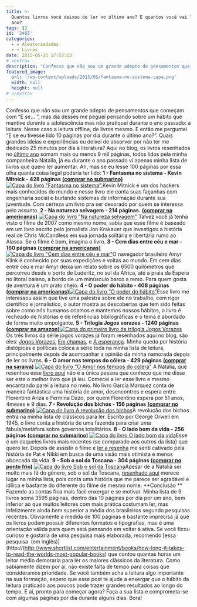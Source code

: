 ```yaml
---
title: >-
  Quantos livros você deixou de ler no último ano? E quantos você vai ler esse
  ano?
tags: []
id: '2465'
categories:
  - - Aleatoriedades
  - - Livros
date: 2015-05-25 17:53:13
# <extra>
description: 'Confesso que não sou um grande adepto de pensamentos que começam com “E se… ”, mas dia desses me peguei pensando sobre um hábito que mantive durante a adolescência mas não pratiquei durante o ano passado: a leitura. Nesse caso a leitura offline, de livros mesmo. E então me perguntei “E se eu tivesse lido 10 páginas por dia durante o último ano?”. Quais grandes ideias e experiências eu deixei de absorver por não ter me dedicado 25 minutos por dia à literatura? Aqui no blog, os livros resenhados no último ano somam mais ou menos 9 mil páginas, todos lidos pela minha companheira Natalia, já eu durante o ano passado ví apenas minha lista de livros que quero ler aumentar. Ah, mas se eu lesse 100 páginas por essa olha quanta coisa legal poderia ter lido: 1 &#8211; Fantasma no &hellip;'
featured_image: 
  url: '/wp-content/uploads/2015/05/fantasma-no-sistema-capa.png'
  width: null
  height: null
# </extra>
---
```


Confesso que não sou um grande adepto de pensamentos que começam com “E se… ”, mas dia desses me peguei pensando sobre um hábito que mantive durante a adolescência mas não pratiquei durante o ano passado: a leitura. Nesse caso a leitura offline, de livros mesmo. E então me perguntei “E se eu tivesse lido 10 páginas por dia durante o último ano?”. Quais grandes ideias e experiências eu deixei de absorver por não ter me dedicado 25 minutos por dia à literatura? Aqui no blog, os livros resenhados no [último ano](http://natalia.blog.br/category/resenhas-livros) somam mais ou menos 9 mil páginas, todos lidos pela minha companheira Natalia, já eu durante o ano passado ví apenas minha lista de livros que quero ler aumentar. Ah, mas se eu lesse 100 páginas por essa olha quanta coisa legal poderia ter lido: **1 - Fantasma no sistema - Kevin Mitnick - 428 páginas** [**(comprar no submarino)**](http://oferta.vc/7Lte) [![Capa do livro "Fantasma no sistema".](/wp-content/uploads/2015/05/fantasma-no-sistema-capa.png)](/wp-content/uploads/2015/05/fantasma-no-sistema-capa.png)Kevin Mitnick é um dos hackers mais conhecidos do mundo e nesse livro ele conta suas façanhas com engenharia social e burlando sistemas de informação durante sua juventude. Com certeza um livro pra ser devorado por quem se interessa pelo assunto. **2 - Na natureza selvagem - 214 páginas.** [**(comprar na americanas)**](http://oferta.vc/7Lti) [![Capa do livro "Na natureza selvagem"](/wp-content/uploads/2015/05/capa-do-livro-na-natureza-selvagem.jpg)](/wp-content/uploads/2015/05/capa-do-livro-na-natureza-selvagem.jpg) Talvez você já tenha visto o filme de 2007 como mesmo nome, sabia que esse filme é baseado em um livro escrito pelo jornalista Jon Krakauer que investigou a história real de Chris McCandless em sua jornada solitária e libertária rumo ao Alasca. Se o filme é bom, imagina o livro. **3 - Cem dias entre céu e mar - 160 páginas** [**(comprar na americanas)**](http://oferta.vc/7Ltj) [![Capa do livro "Cem dias entre céu e mar"](/wp-content/uploads/2015/05/capa-do-livro-cem-dias-entre-ceu-e-mar.jpg)](/wp-content/uploads/2015/05/capa-do-livro-cem-dias-entre-ceu-e-mar.jpg)O navegador brasileiro Amyr Klink é conhecido por suas expedições e voltas ao mundo. Em cem dias entre céu e mar Amyr deixa um relato sobre os 6500 quilômetros que percorreu desde o porto de Luderitz, no sul da África, até a praia da Espera no litoral baiano, a bordo de um minúsculo barco a remo. Para quem gosta de aventura é um prato cheio. **4 - O poder do hábito - 408 páginas** **[(comprar na americanas)](http://oferta.vc/7Ltp)**[![Capa do livro "O poder do hábito"](/wp-content/uploads/2015/05/capa-do-livro-o-poder-do-habito.jpg)](/wp-content/uploads/2015/05/capa-do-livro-o-poder-do-habito.jpg)Esse livro me interessou assim que tive uma palestra sobre ele no trabalho, com rigor científico e jornalístico, o autor mostra as descobertas que tem sido feitas sobre como nós humanos criamos e mantemos nossos hábitos, o livro é recheado de histórias e de referências bibliográficas e o tema é abordado de forma muito empolgante. **5 - Trilogia Jogos vorazes - 1240 páginas** **[(comprar na amazon)](http://www.amazon.com.br/dp/8532503292/ref=asc_df_85325032923690388?smid=A1ZZFT5FULY4LN&linkCode=asn&creative=380341&creativeASIN=8532503292&&tag=oquequeeuiafa-20)**[![Capa do primeiro livro da trilogia Jogos Vorazes](/wp-content/uploads/2015/05/Capa-do-primeiro-livro-da-trilogia-Jogos-Vorazes.jpg)](/wp-content/uploads/2015/05/Capa-do-primeiro-livro-da-trilogia-Jogos-Vorazes.jpg)     Os três livros da série jogos vorazes já foram resenhados aqui no blog, são eles: [Jogos Vorazes](http://natalia.blog.br/2014/07/28/18o-livro-do-ano-jogos-vorazes/), [Em chamas](http://natalia.blog.br/2014/08/11/19o-livro-do-ano-em-chamas/), e [A esperança](http://natalia.blog.br/2014/08/22/20o-livro-do-ano-a-esperanca). Minha queda por história distópicas e políticas coloca a série toda na minha lista de leitura, principalmente depois de acompanhar a opinião da minha namorada depois de ler os livros. **6 - O amor nos tempos do cólera - 429 páginas** [**(comprar na saraiva)**](http://www.saraiva.com.br/o-amor-nos-tempos-do-colera-308153.html) [![Capa do livro "O Amor nos tempos do cólera"](/wp-content/uploads/2015/05/Capa-do-livro-O-Amor-nos-tempos-do-cólera.jpg)](/wp-content/uploads/2015/05/Capa-do-livro-O-Amor-nos-tempos-do-cólera.jpg) A Natalia, que resenhou esse [livro aqui](http://natalia.blog.br/2014/03/04/4o-livro-do-ano-o-amor-nos-tempos-do-colera/) não é a única pessoa que conheço que me disse ser este o melhor livro que já leu. Comecei a ler esse livro e mesmo encantando parei a leitura no meio. No livro García Marquez conta de maneira fantástica uma história de amor, desencontros e espera entre Florentino Ariza e Fermina Dazo, por quem Florentino espera por 51 anos, 4meses e 9 dias. **7 - Revolução dos bichos - 156 páginas** [**(comprar no submarino)**](http://oferta.vc/7LuD) [![Capa do livro A revolução dos bichos](/wp-content/uploads/2015/05/Capa-do-livro-A-revolução-dos-bichos.jpg)](/wp-content/uploads/2015/05/Capa-do-livro-A-revolução-dos-bichos.jpg)A revolução dos bichos entra na minha lista de clássicos para ler. Escrito por George Orwell em 1945, o livro conta a história de uma fazenda para criar uma fábula/metáfora sobre governos totalitários. **8 - O lado bom da vida - 256 páginas** [**(comprar no submarino)**](http://oferta.vc/7LuI) [![Capa do livro O lado bom da vida](/wp-content/uploads/2015/05/Capa-do-livro-O-lado-bom-da-vida.jpg)](/wp-content/uploads/2015/05/Capa-do-livro-O-lado-bom-da-vida.jpg)Esse é um daqueles livros mais recentes (se comparado aos outros da lista) que quero ler. Depois de assistir o filme e [ler a resenha](http://natalia.blog.br/2014/10/21/resenha-do-28o-livro-do-ano-o-lado-bom-da-vida/) me sentí cativado pela história de Pat e Nikki em busca de uma visão mais otimista e menos obcecada da vida. **9 - Sob o sol da Toscana - 304 páginas** [**(comprar no ponto frio)**](http://www.pontofrio.com.br/livros/BiografiasCartasMemorias/Biografias/L-PM-Pocket-Sob-o-Sol-da-Toscana-Frances-Mayes-173244.html) [![Capa do livro Sob o sol da Toscana](/wp-content/uploads/2015/05/Capa-do-livro-Sob-o-sol-da-Toscana.jpg)](/wp-content/uploads/2015/05/Capa-do-livro-Sob-o-sol-da-Toscana.jpg)Apesar de a Natalia ser muito mais fã do gênero, sob o sol da Toscana, [resenhado aqui](http://natalia.blog.br/2014/07/10/16o-livro-do-ano-sob-o-sol-da-toscana/) merece lugar na minha lista, pois conta uma história que me parece ser agradável e idílica e bastante do diferente do filme de mesmo nome. **Conclusão ** Fazendo as contas fica mais fácil enxergar e se motivar. Minha lista de 9 livros soma 3595 páginas, dentro das 10 páginas por dia por um ano, bem inferior ao que muitos leitores com mais prática costumam ler, mas infelizmente ainda bem superior a média dos brasileiros segundo pesquisas recentes. Obviamente a medida de 100 páginas é bastante imprecisa já que os livros podem possuir diferentes formatos e tipografias, mas é uma orientação válida para quem está pensando em voltar à ativa. Se você ficou curioso e gostaria de uma pesquisa mais elaborada, recomendo [essa pesquisa  (em inglês)](http://(http://www.shortlist.com/entertainment/books/how-long-it-takes-to-read-the-worlds-most-popular-books) que contou quantas horas um leitor médio demoraria para ler os maiores clássicos da literatura. Como sabiamente dizem por aí, não existe falta de tempo para coisas que consideramos prioridade. Se você também acha a leitura algo importante na sua formação, espero que esse post te ajude a enxergar que o hábito da leitura praticado aos poucos pode trazer grandes resultados ao longo do tempo. E aí, pronto para começar agora? Faça a sua lista e comprometa-se com algumas páginas por dia durante alguns dias. Bora!
